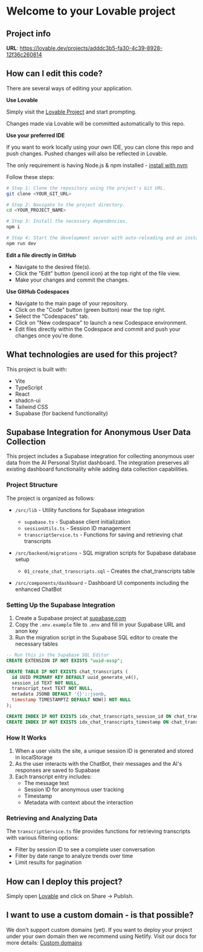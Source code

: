 
# Welcome to your Lovable project

## Project info

**URL**: https://lovable.dev/projects/adddc3b5-fa30-4c39-8928-12f36c260814

## How can I edit this code?

There are several ways of editing your application.

**Use Lovable**

Simply visit the [Lovable Project](https://lovable.dev/projects/adddc3b5-fa30-4c39-8928-12f36c260814) and start prompting.

Changes made via Lovable will be committed automatically to this repo.

**Use your preferred IDE**

If you want to work locally using your own IDE, you can clone this repo and push changes. Pushed changes will also be reflected in Lovable.

The only requirement is having Node.js & npm installed - [install with nvm](https://github.com/nvm-sh/nvm#installing-and-updating)

Follow these steps:

```sh
# Step 1: Clone the repository using the project's Git URL.
git clone <YOUR_GIT_URL>

# Step 2: Navigate to the project directory.
cd <YOUR_PROJECT_NAME>

# Step 3: Install the necessary dependencies.
npm i

# Step 4: Start the development server with auto-reloading and an instant preview.
npm run dev
```

**Edit a file directly in GitHub**

- Navigate to the desired file(s).
- Click the "Edit" button (pencil icon) at the top right of the file view.
- Make your changes and commit the changes.

**Use GitHub Codespaces**

- Navigate to the main page of your repository.
- Click on the "Code" button (green button) near the top right.
- Select the "Codespaces" tab.
- Click on "New codespace" to launch a new Codespace environment.
- Edit files directly within the Codespace and commit and push your changes once you're done.

## What technologies are used for this project?

This project is built with:

- Vite
- TypeScript
- React
- shadcn-ui
- Tailwind CSS
- Supabase (for backend functionality)

## Supabase Integration for Anonymous User Data Collection

This project includes a Supabase integration for collecting anonymous user data from the AI Personal Stylist dashboard. The integration preserves all existing dashboard functionality while adding data collection capabilities.

### Project Structure

The project is organized as follows:

- `/src/lib` - Utility functions for Supabase integration
  - `supabase.ts` - Supabase client initialization
  - `sessionUtils.ts` - Session ID management
  - `transcriptService.ts` - Functions for saving and retrieving chat transcripts

- `/src/backend/migrations` - SQL migration scripts for Supabase database setup
  - `01_create_chat_transcripts.sql` - Creates the chat_transcripts table

- `/src/components/dashboard` - Dashboard UI components including the enhanced ChatBot

### Setting Up the Supabase Integration

1. Create a Supabase project at [supabase.com](https://supabase.com)
2. Copy the `.env.example` file to `.env` and fill in your Supabase URL and anon key
3. Run the migration script in the Supabase SQL editor to create the necessary tables

```sql
-- Run this in the Supabase SQL Editor
CREATE EXTENSION IF NOT EXISTS "uuid-ossp";

CREATE TABLE IF NOT EXISTS chat_transcripts (
  id UUID PRIMARY KEY DEFAULT uuid_generate_v4(),
  session_id TEXT NOT NULL,
  transcript_text TEXT NOT NULL,
  metadata JSONB DEFAULT '{}'::jsonb,
  timestamp TIMESTAMPTZ DEFAULT NOW() NOT NULL
);

CREATE INDEX IF NOT EXISTS idx_chat_transcripts_session_id ON chat_transcripts (session_id);
CREATE INDEX IF NOT EXISTS idx_chat_transcripts_timestamp ON chat_transcripts (timestamp);
```

### How It Works

1. When a user visits the site, a unique session ID is generated and stored in localStorage
2. As the user interacts with the ChatBot, their messages and the AI's responses are saved to Supabase
3. Each transcript entry includes:
   - The message text
   - Session ID for anonymous user tracking
   - Timestamp
   - Metadata with context about the interaction

### Retrieving and Analyzing Data

The `transcriptService.ts` file provides functions for retrieving transcripts with various filtering options:

- Filter by session ID to see a complete user conversation
- Filter by date range to analyze trends over time
- Limit results for pagination

## How can I deploy this project?

Simply open [Lovable](https://lovable.dev/projects/adddc3b5-fa30-4c39-8928-12f36c260814) and click on Share -> Publish.

## I want to use a custom domain - is that possible?

We don't support custom domains (yet). If you want to deploy your project under your own domain then we recommend using Netlify. Visit our docs for more details: [Custom domains](https://docs.lovable.dev/tips-tricks/custom-domain/)
